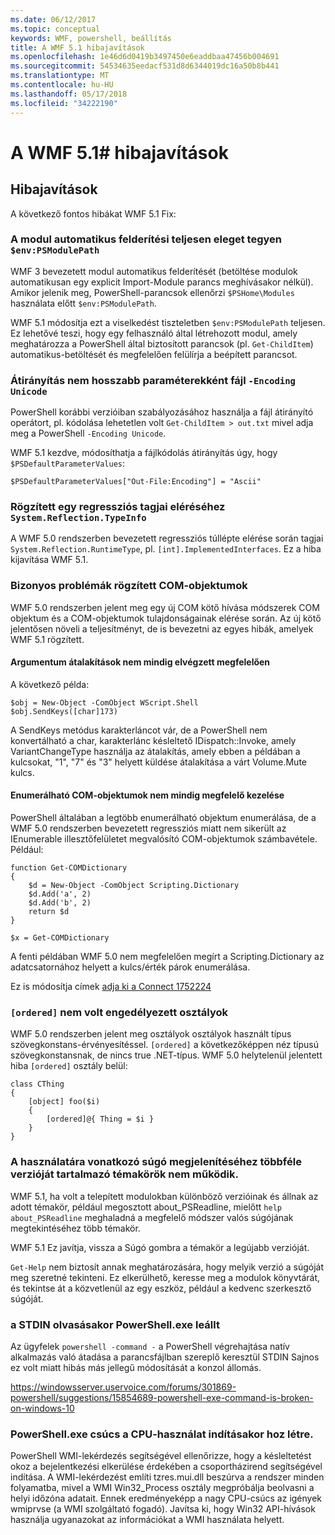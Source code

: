 ```yaml
---
ms.date: 06/12/2017
ms.topic: conceptual
keywords: WMF, powershell, beállítás
title: A WMF 5.1 hibajavítások
ms.openlocfilehash: 1e46d6d0419b3497450e6eaddbaa47456b004691
ms.sourcegitcommit: 54534635eedacf531d8d6344019dc16a50b8b441
ms.translationtype: MT
ms.contentlocale: hu-HU
ms.lasthandoff: 05/17/2018
ms.locfileid: "34222190"
---
```

# <a name="bug-fixes-in-wmf-51"></a>A WMF 5.1# hibajavítások

## <a name="bug-fixes"></a>Hibajavítások ##

A következő fontos hibákat WMF 5.1 Fix:

### <a name="module-auto-discovery-fully-honors-envpsmodulepath"></a>A modul automatikus felderítési teljesen eleget tegyen `$env:PSModulePath` ###

WMF 3 bevezetett modul automatikus felderítését (betöltése modulok automatikusan egy explicit Import-Module parancs meghívásakor nélkül).
Amikor jelenik meg, PowerShell-parancsok ellenőrzi `$PSHome\Modules` használata előtt `$env:PSModulePath`.

WMF 5.1 módosítja ezt a viselkedést tiszteletben `$env:PSModulePath` teljesen.
Ez lehetővé teszi, hogy egy felhasználó által létrehozott modul, amely meghatározza a PowerShell által biztosított parancsok (pl. `Get-ChildItem`) automatikus-betöltését és megfelelően felülírja a beépített parancsot.

### <a name="file-redirection-no-longer-hard-codes--encoding-unicode"></a>Átirányítás nem hosszabb paraméterekként fájl `-Encoding Unicode` ###

PowerShell korábbi verzióiban szabályozásához használja a fájl átirányító operátort, pl. kódolása lehetetlen volt `Get-ChildItem > out.txt` mivel adja meg a PowerShell `-Encoding Unicode`.

WMF 5.1 kezdve, módosíthatja a fájlkódolás átirányítás úgy, hogy `$PSDefaultParameterValues`:

```
$PSDefaultParameterValues["Out-File:Encoding"] = "Ascii"
```

### <a name="fixed-a-regression-in-accessing-members-of-systemreflectiontypeinfo"></a>Rögzített egy regressziós tagjai eléréséhez `System.Reflection.TypeInfo` ###

A WMF 5.0 rendszerben bevezetett regressziós túllépte elérése során tagjai `System.Reflection.RuntimeType`, pl. `[int].ImplementedInterfaces`.
Ez a hiba kijavítása WMF 5.1.


### <a name="fixed-some-issues-with-com-objects"></a>Bizonyos problémák rögzített COM-objektumok ###

WMF 5.0 rendszerben jelent meg egy új COM kötő hívása módszerek COM objektum és a COM-objektumok tulajdonságainak elérése során.
Az új kötő jelentősen növeli a teljesítményt, de is bevezetni az egyes hibák, amelyek WMF 5.1 rögzített.

#### <a name="argument-conversions-were-not-always-performed-correctly"></a>Argumentum átalakítások nem mindig elvégzett megfelelően ####

A következő példa:

```
$obj = New-Object -ComObject WScript.Shell
$obj.SendKeys([char]173)
```

A SendKeys metódus karakterláncot vár, de a PowerShell nem konvertálható a char, karakterlánc késleltető IDispatch::Invoke, amely VariantChangeType használja az átalakítás, amely ebben a példában a kulcsokat, "1", "7" és "3" helyett küldése átalakítása a várt Volume.Mute kulcs.

#### <a name="enumerable-com-objects-not-always-handled-correctly"></a>Enumerálható COM-objektumok nem mindig megfelelő kezelése ####

PowerShell általában a legtöbb enumerálható objektum enumerálása, de a WMF 5.0 rendszerben bevezetett regressziós miatt nem sikerült az IEnumerable illesztőfelületet megvalósító COM-objektumok számbavétele.  Például:

```
function Get-COMDictionary
{
    $d = New-Object -ComObject Scripting.Dictionary
    $d.Add('a', 2)
    $d.Add('b', 2)
    return $d
}

$x = Get-COMDictionary
```

A fenti példában WMF 5.0 nem megfelelően megírt a Scripting.Dictionary az adatcsatornához helyett a kulcs/érték párok enumerálása.

Ez is módosítja címek [adja ki a Connect 1752224](https://connect.microsoft.com/PowerShell/feedback/details/1752224)

### <a name="ordered-was-not-allowed-inside-classes"></a>`[ordered]` nem volt engedélyezett osztályok ###

WMF 5.0 rendszerben jelent meg osztályok osztályok használt típus szövegkonstans-érvényesítéssel.
`[ordered]` a következőképpen néz típusú szövegkonstansnak, de nincs true .NET-típus.
WMF 5.0 helytelenül jelentett hiba `[ordered]` osztály belül:

```
class CThing
{
    [object] foo($i)
    {
        [ordered]@{ Thing = $i }
    }
}
```


### <a name="help-on-about-topics-with-multiple-versions-does-not-work"></a>A használatára vonatkozó súgó megjelenítéséhez többféle verzióját tartalmazó témakörök nem működik. ###

WMF 5.1, ha volt a telepített modulokban különböző verzióinak és állnak az adott témakör, például megosztott about_PSReadline, mielőtt `help about_PSReadline` meghaladná a megfelelő módszer valós súgójának megtekintéséhez több témakör.

WMF 5.1 Ez javítja, vissza a Súgó gombra a témakör a legújabb verzióját.

`Get-Help` nem biztosít annak meghatározására, hogy melyik verzió a súgóját meg szeretné tekinteni.
Ez elkerülhető, keresse meg a modulok könyvtárát, és tekintse át a közvetlenül az egy eszköz, például a kedvenc szerkesztő súgóját.

### <a name="powershellexe-reading-from-stdin-stopped-working"></a>a STDIN olvasásakor PowerShell.exe leállt

Az ügyfelek `powershell -command -` a PowerShell végrehajtása natív alkalmazás való átadása a parancsfájlban szereplő keresztül STDIN Sajnos ez volt miatt hibás más jellegű módosítását a konzol állomás.

https://windowsserver.uservoice.com/forums/301869-powershell/suggestions/15854689-powershell-exe-command-is-broken-on-windows-10

### <a name="powershellexe-creates-spike-in-cpu-usage-on-startup"></a>PowerShell.exe csúcs a CPU-használat indításakor hoz létre.

PowerShell WMI-lekérdezés segítségével ellenőrizze, hogy a késleltetést okoz a bejelentkezési elkerülése érdekében a csoportházirend segítségével indítása.
A WMI-lekérdezést említi tzres.mui.dll beszúrva a rendszer minden folyamatba, mivel a WMI Win32_Process osztály megpróbálja beolvasni a helyi időzóna adatait.
Ennek eredményeképp a nagy CPU-csúcs az igények wmiprvse (a WMI szolgáltató fogadó).
Javítsa ki, hogy Win32 API-hívások használja ugyanazokat az információkat a WMI használata helyett.
